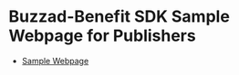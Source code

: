 # Buzzad-Benefit SDK Sample Webpage for Publishers

* [Sample Webpage](https://buzzvil.github.io/buzzad-benefit-sdk-publisher-web/)
